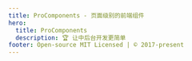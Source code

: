 ```yaml
---
title: ProComponents - 页面级别的前端组件
hero:
  title: ProComponents
  description: 🏆 让中后台开发更简单
footer: Open-source MIT Licensed | © 2017-present
---
```

